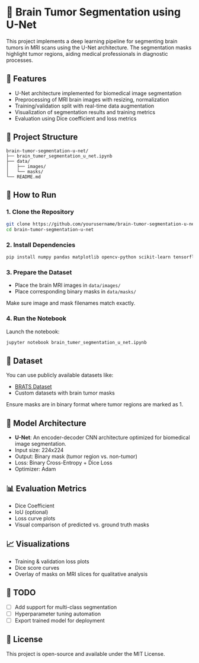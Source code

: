 # 🧠 Brain Tumor Segmentation using U-Net

This project implements a deep learning pipeline for segmenting brain tumors in MRI scans using the U-Net architecture. The segmentation masks highlight tumor regions, aiding medical professionals in diagnostic processes.

## 📌 Features

- U-Net architecture implemented for biomedical image segmentation
- Preprocessing of MRI brain images with resizing, normalization
- Training/validation split with real-time data augmentation
- Visualization of segmentation results and training metrics
- Evaluation using Dice coefficient and loss metrics

## 📁 Project Structure

```
brain-tumor-segmentation-u-net/
├── brain_tumer_segmentation_u_net.ipynb
├── data/
│   ├── images/
│   └── masks/
└── README.md
```

## 🚀 How to Run

### 1. Clone the Repository

```bash
git clone https://github.com/yourusername/brain-tumor-segmentation-u-net.git
cd brain-tumor-segmentation-u-net
```

### 2. Install Dependencies

```bash
pip install numpy pandas matplotlib opencv-python scikit-learn tensorflow
```

### 3. Prepare the Dataset

- Place the brain MRI images in `data/images/`
- Place corresponding binary masks in `data/masks/`

Make sure image and mask filenames match exactly.

### 4. Run the Notebook

Launch the notebook:

```bash
jupyter notebook brain_tumer_segmentation_u_net.ipynb
```

## 🧪 Dataset

You can use publicly available datasets like:

- [BRATS Dataset](https://www.med.upenn.edu/sbia/brats2018.html)
- Custom datasets with brain tumor masks

Ensure masks are in binary format where tumor regions are marked as 1.

## 🧠 Model Architecture

- **U-Net**: An encoder-decoder CNN architecture optimized for biomedical image segmentation.
- Input size: 224x224
- Output: Binary mask (tumor region vs. non-tumor)
- Loss: Binary Cross-Entropy + Dice Loss
- Optimizer: Adam

## 📊 Evaluation Metrics

- Dice Coefficient
- IoU (optional)
- Loss curve plots
- Visual comparison of predicted vs. ground truth masks

## 📈 Visualizations

- Training & validation loss plots
- Dice score curves
- Overlay of masks on MRI slices for qualitative analysis

## 📌 TODO

- [ ] Add support for multi-class segmentation
- [ ] Hyperparameter tuning automation
- [ ] Export trained model for deployment

## 📜 License

This project is open-source and available under the MIT License.
